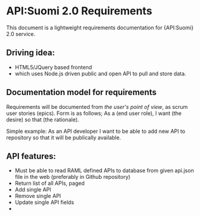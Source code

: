 API:Suomi 2.0 Requirements
============

This document is a lightweight requirements documentation for {API:Suomi} 2.0 service. 

## Driving idea: 
* HTML5/JQuery based frontend 
* which uses Node.js driven public and open API to pull and store data.  

## Documentation model for requirements

Requirements will be documented from *the user's point of view*, as scrum user stories (epics). Form is as follows; As a (end user role), I want (the desire) so that (the rationale).

Simple example: As an API developer I want to be able to add new API to repository so that it will be publically available.

## API features:
* Must be able to read RAML defined APIs to database from given api.json file in the web (preferably in Github repository)
* Return list of all APIs, paged 
* Add single API
* Remove single API
* Update single API fields
* 

